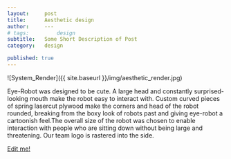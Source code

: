```yaml
---
layout:     post
title:      Aesthetic design
author:     ---
# tags: 		design
subtitle:  	Some Short Description of Post
category:   design

published: true
---
```

<!-- Start Writing Below in Markdown -->

<!-- Table of Contents -->
![System_Render]({{ site.baseurl }}/img/aesthetic_render.jpg)

Eye-Robot was designed to be cute. A large head and constantly surprised-looking mouth make the robot easy to interact with. Custom curved pieces of spring lasercut plywood make the corners and head of the robot rounded, breaking from the boxy look of robots past and giving eye-robot a cartoonish feel.The overall size of the robot was chosen to enable interaction with people who are sitting down without being large and threatening. Our team logo is rastered into the side. 


[Edit me!](https://github.com/HALtheWise/eye-robot-website/tree/master/_posts)




<!-- [Link to Google](https://www.google.com) -->
<!-- ![Image embed]({{ site.baseurl }}/img/Logo_Fairy_Tail_right.png) -->
